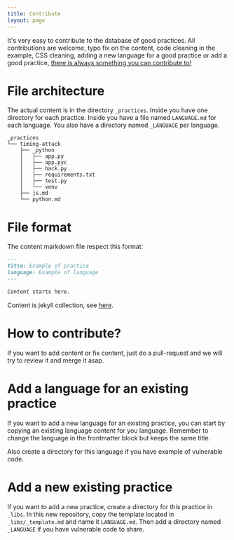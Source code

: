 ```yaml
---
title: Contribute
layout: page
---
```



It's very easy to contribute to the database of good practices. All contributions are welcome, typo fix on the content, code cleaning in the example, CSS cleaning, adding a new language for a good practice or add a good practice, [there is always something you can contribute to!]({{site.github_url}})

# File architecture

The actual content is in the directory `_practices`. Inside you have one directory for each practice. Inside you have a file named `LANGUAGE.md` for each language. You also have a directory named `_LANGUAGE` per language.

```
_practices
└── timing-attack
    ├── _python
    │   ├── app.py
    │   ├── app.pyc
    │   ├── hack.py
    │   ├── requirements.txt
    │   ├── test.py
    │   └── venv
    ├── js.md
    └── python.md
```

# File format

The content markdown file respect this format:

```markdown
---
title: Example of practice
language: Example of language
---

Content starts here.
```

Content is jekyll collection, see [here](https://jekyllrb.com/docs/frontmatter/).

# How to contribute?

If you want to add content or fix content, just do a pull-request and we will try to review it and merge it asap.

# Add a language for an existing practice

If you want to add a new language for an existing practice, you can start by copying an existing language content for you language. Remember to change the language in the frontmatter block but keeps the same title.

Also create a directory for this language if you have example of vulnerable code.

# Add a new existing practice

If you want to add a new practice, create a directory for this practice in `_libs`. In this new repository, copy the template located in `_libs/_template.md` and name it `LANGUAGE.md`. Then add a directory named `_LANGUAGE` if you have vulnerable code to share.
